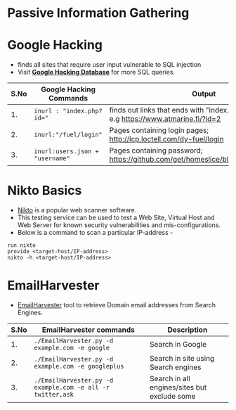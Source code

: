 # Passive Information Gathering

# Google Hacking
* finds all sites that require user input vulnerable to SQL injection
* Visit **[Google Hacking Database](https://www.exploit-db.com/google-hacking-database)** for more SQL queries.


| S.No | Google Hacking Commands        | Output                                                                             |
|------|-------------------------------|------------------------------------------------------------------------------------|
| 1.   | `inurl : "index.php?id="`       | finds out links that ends with "index.php?id="; <br>e.g https://www.atmarine.fi/?id=2  |
| 2.   | `inurl:"/fuel/login"`           | Pages containing login pages;<br> http://lcp.loctell.com/dy-fuel/login                 |
| 3.   | `inurl:users.json + "username"` | Pages containing password;<br> https://github.com/get/homeslice/blob/master/users.json |


# Nikto Basics

* [Nikto](https://hackertarget.com/nikto-website-scanner/) is a popular web scanner software.
* This testing service can be used to test a Web Site, Virtual Host and Web Server for known security vulnerabilities and mis-configurations.
* Below is a command to scan a particular IP-address -<br>
```
run nikto
provide <target-host/IP-address>
nikto -h <target-host/IP-address> 
```
# EmailHarvester
* [EmailHarvester](https://github.com/maldevel/EmailHarvester) tool to retrieve Domain email addresses from Search Engines.

| S.No | EmailHarvester commands                                  | Description                                  |
|------|----------------------------------------------------------|----------------------------------------------|
| 1.   | `./EmailHarvester.py -d example.com -e google `            | Search in Google                             |
| 2.   | `./EmailHarvester.py -d example.com -e googleplus`         | Search in site using Search engines          |
| 3.   | `./EmailHarvester.py -d example.com -e all -r twitter,ask` | Search in all engines/sites but exclude some |
